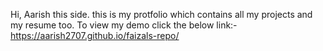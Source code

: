 Hi, Aarish this side.
this is my protfolio which contains all my projects and my resume too.
To view my demo click the below link:-
https://aarish2707.github.io/faizals-repo/

